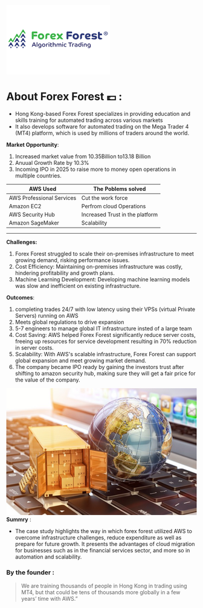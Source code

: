 ![forexforestLogo](forex.png)
# About Forex Forest :pound: :
- Hong Kong-based Forex Forest specializes in providing education and skills training for automated trading across various markets
- It also develops software for automated trading on the Mega Trader 4 (MT4) platform, which is used by millions of traders around the world.

**Market Opportunity**: 
 1. Increased market value from 10.35Billion to13.18 Billion
 1. Anuual Growth Rate by 10.3%
 1. Incoming IPO in 2025 to raise more to money open operations in multiple countries.


| AWS Used | The Poblems solved |
| ----------- | ----------- |
| AWS Professional Services  | Cut the work force  |
| Amazon EC2 | Perfrom cloud Operations |
| AWS Security Hub | Increased Trust in the platform |
| Amazon SageMaker | Scalability |

---
**Challenges:**
1. Forex Forest struggled to scale their on-premises infrastructure to meet growing demand, risking performance issues.
1. Cost Efficiency: Maintaining on-premises infrastructure was costly, hindering profitability and growth plans.
1. Machine Learning Development: Developing machine learning models was slow and inefficient on existing infrastructure.

**Outcomes**:
1. completing trades 24/7 with low latency using their VPSs (virtual Private Servers) running on AWS
1. Meets global regulations to drive expansion
1. 5-7 engineers to manage global IT infrastructure insted of a large team 
1. Cost Saving: AWS helped Forex Forest significantly reduce server costs, freeing up resources for service development resulting in 70% reduction in server costs.
1. Scalability: With AWS's scalable infrastructure, Forex Forest can support global expansion and meet growing market demand.
1. The company became IPO ready by gaining the investors trust after shifting to amazon security hub, making sure they will get a fair price for the value of the company.

![globe](globe.jpeg)
**Summry** :
- The case study highlights the way in which forex forest utilized AWS to overcome infrastructure challenges, reduce expenditure as well as prepare for future growth. It presents the advantages of cloud migration for businesses such as in the financial services sector, and more so in automation and scalability.


### By the founder :
> We are training thousands of people in Hong Kong in trading using MT4, but that could be tens of thousands more globally in a few years’ time with AWS.”

